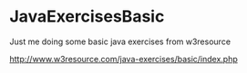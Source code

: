 # JavaExercisesBasic
Just me doing some basic java exercises from w3resource

http://www.w3resource.com/java-exercises/basic/index.php
